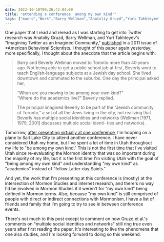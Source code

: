 ```yaml
---
date: 2023-10-18T09:26:43-04:00
title: "attending a conference 'among my own kind'"
tags: ["macro","Work","Barry Wellman","Anatoliy Gruzd","Yuri Takhteyev","Twitter","SSSR","SSSR 2023","community","AECT","AECT 2023","Mormonism","Mormon Studies"]
---
```

One paper that I read and reread as I was starting to get into Twitter research was Anatoliy Gruzd, Barry Wellman, and Yuri Takhteyev's "Imagining Twitter as an Imagined Community," [published](https://doi.org/10.1177/0002764211409378) in a 2011 issue of *American Behavioral Scientists. I thought of this paper again yesterday; more specifically, I thought about the anecdote that the article begins with:

> Barry and Beverly Wellman moved to Toronto more than 40 years ago. Not being able to get a public school job at first, Beverly went to teach English-language subjects at a Jewish day school. She lived downtown and commuted to the suburbs. One day the principal asked her,
> 
> “When are you moving to be among your own kind?”  
> “Where do the academics live?” Beverly replied.
> 
> The principal imagined Beverly to be part of the “Jewish community of Toronto,” a set of all the Jews living in the city, not realizing that Beverly has multiple social identities and networks (Wellman [1971, 1979, 2001] discusses multiple social identi- ties and networks).

Tomorrow, [after presenting virtually at one conference](https://spencergreenhalgh.com/work/2023-10-16-thanks-to/), I'm hopping on a plane to Salt Lake City to attend another conference. I have never considered Utah my home, but I've spent a lot of time in Utah throughout my life to "be among my own kind." This is not the first time that I've visited Utah since re-evaluating the Mormon identity that was so important during the majority of my life, but it is the first time I'm visiting Utah with the goal of "being among my own kind" and understanding "my own kind" as "academics" instead of "fellow Latter-day Saints." 

And yet, the work that I'm presenting at this conference is (mostly) at the intersection of Mormon Studies and internet research, and there's no way I'd be involved in Mormon Studies if it weren't for "my own kind" being defined in Mormon terms. Also, because "my own kind" is still comprised of people with direct or indirect connections with Mormonism, I have a list of friends and family that I'm going to try to see in between conference events.

There's not much to this post except to comment on how Gruzd et al.'s comments on "multiple social identities and networks" still ring true even years after first reading the paper. It's interesting to live the phenomena that one also studies, and I'm looking forward to doing so this weekend.